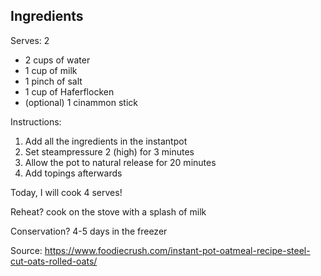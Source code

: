 ## Ingredients

Serves: 2 

- 2 cups of water
- 1 cup of milk
- 1 pinch of salt
- 1 cup of Haferflocken
- (optional) 1 cinammon stick

Instructions:
1. Add all the ingredients in the instantpot
2. Set steampressure 2 (high) for 3 minutes
3. Allow the pot to natural release for 20 minutes
4. Add topings afterwards

Today, I will cook 4 serves!

Reheat? cook on the stove with a splash of milk

Conservation? 4-5 days in the freezer

Source: https://www.foodiecrush.com/instant-pot-oatmeal-recipe-steel-cut-oats-rolled-oats/


